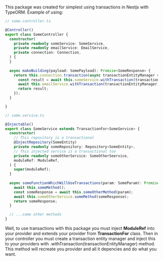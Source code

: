 This package was created for simplest using transactions in Nestjs with TypeORM.
Example of using:
```typescript
// some.controller.ts

@Controller()
export class SomeController {
  constructor(
    private readonly someService: SomeService,
    private readonly emailService: EmailService,
    private connection: Connection,
  ) {
  }
  
  async makeBuilding(payload: SomePayload): Promise<SomeResponse> {
    return this.connection.transaction(async transactionEntityManager => {
      const result = await this.someService.withTransaction(transactionEntityManager).someFunctionWhichWillUseTransactions(payload);
      await this.emailService.withTransaction(transactionEntityManager).sendNotificationMessage();
      return result;
    });
  }

}
```

```typescript
// some.service.ts

@Injectable()
export class SomeService extends TransactionFor<SomeService> {
  constructor(
    // This repository is a transactional
    @InjectRepository(SomeEntity)
    private readonly someRepository: Repository<SomeEntity>,
    // This injected service is a transactional too
    private readonly someOtherService: SomeOtherSeervice,
    moduleRef: ModuleRef,
  ) {
    super(moduleRef);
  }
  
  async someFunctionWhichWillUseTransactions(param: SomeParam): Promise<SomeResponse> {
    await this.someMethod();
    const someResponse = await this.someOtherMethod(param);
    await this.someOtherService.someMethod(someResponse);
    return someResponse;
  }

  // ...some other methods
}
```

Well, to use transactions with this package you must inject **ModuleRef** into your
provider and extends your provider from **TransactionFor** class. Then in your
controller you must create a transaction entity manager and inject this to your
providers with .withTransaction(transactionEntityManager) method. This method will
recreate you provider and all it depencies and do what you want.